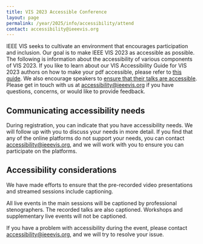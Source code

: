 ```yaml
---
title: VIS 2023 Accessible Conference
layout: page
permalink: /year/2025/info/accessibility/attend
contact: accessibility@ieeevis.org
---
```


IEEE VIS seeks to cultivate an environment that encourages participation and inclusion. Our goal is to make IEEE VIS 2023 as accessible as possible. The following is information about the accessibility of various components of VIS 2023. If you like to learn about our VIS Accessibility Guide for VIS 2023 authors on how to make your pdf accessible, please refer to [this guide](/year/2023/info/call-participation/make-pdf-accessible). We also encourage speakers to [ensure that their talks are accessible](http://www.sigaccess.org/welcome-to-sigaccess/resources/accessible-presentation-guide/). Please get in touch with us at [accessibility@ieeevis.org](mailto:accessibility@ieeevis.org) if you have questions, concerns, or would like to provide feedback.

## Communicating accessibility needs

During registration, you can indicate that you have accessibility needs. We will follow up with you to discuss your needs in more detail. If you find that any of the online platforms do not support your needs, you can contact [accessibility@ieeevis.org](mailto:accessibility@ieeevis.org), and we will work with you to ensure you can participate on the platforms.

## Accessibility considerations

We have made efforts to ensure that the pre-recorded video presentations and streamed sessions include captioning.

All live events in the main sessions will be captioned by professional stenographers. The recorded talks are also captioned. Workshops and supplementary live events will not be captioned.

If you have a problem with accessibility during the event, please contact [accessibility@ieeevis.org](mailto:accessibility@ieeevis.org), and we will try to resolve your issue.
